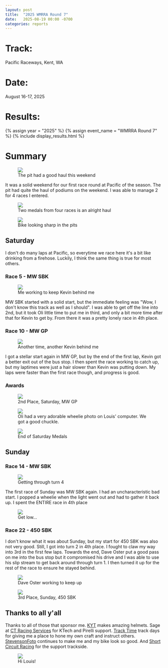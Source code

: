 ```yaml
---
layout: post
title:  "2025 WMRRA Round 7"
date:   2025-08-19 00:00 -0700
categories: reports
---
```



# Track:
Pacific Raceways, Kent, WA

# Date:
August 16-17, 2025

# Results:
{% assign year = "2025" %}
{% assign event_name = "WMRRA Round 7" %}
{% include display_results.html %}


# Summary

<figure>
    <img src="/img/race-report-photos/2025/WMRRA-Round-7/group_photo.jpeg">
    <figcaption>The pit had a good haul this weekend</figcaption>
</figure>

It was a solid weekend for our first race round at Pacific of the season. The pit had quite the haul of podiums on the weekend. I was able to manage 2 for 4 races I entered.

<figure>
    <img src="/img/race-report-photos/2025/WMRRA-Round-7/medals.jpeg">
    <figcaption>Two medals from four races is an alright haul</figcaption>
</figure>


<figure>
    <img src="/img/race-report-photos/2025/WMRRA-Round-7/bike_in_pits.jpeg">
    <figcaption>Bike looking sharp in the pits</figcaption>
</figure>


## Saturday

I don't do many laps at Pacific, so everytime we race here it's a bit like drinking from a firehose. Luckily, I think the same thing is true for most others.

### Race 5 - MW SBK

<figure>
    <img src="/img/race-report-photos/2025/WMRRA-Round-7/STF01433.jpeg">
    <figcaption>Me working to keep Kevin behind me</figcaption>
</figure>

MW SBK started with a solid start, but the immediate feeling was "Wow, I don't know this track as well as I should". I was able to get off the line into 2nd, but it took Oli little time to put me in third, and only a bit more time after that for Kevin to get by. From there it was a pretty lonely race in 4th place.

### Race 10 - MW GP

<figure>
    <img src="/img/race-report-photos/2025/WMRRA-Round-7/STF02093.jpeg">
    <figcaption>Another time, another Kevin behind me</figcaption>
</figure>

I got a stellar start again in MW GP, but by the end of the first lap, Kevin got a better exit out of the bus stop. I then spent the race working to catch up, but my laptimes were just a hair slower than Kevin was putting down. My laps were faster than the first race though, and progress is good.

### Awards

<figure>
    <img src="/img/race-report-photos/2025/WMRRA-Round-7/2nd_place_podium.jpeg">
    <figcaption>2nd Place, Saturday, MW GP</figcaption>
</figure>

<figure>
    <img src="/img/race-report-photos/2025/WMRRA-Round-7/laughin_at_oli_wheelie.jpeg">
    <figcaption>Oli had a very adorable wheelie photo on Louis' computer. We got a good chuckle.</figcaption>
</figure>

<figure>
    <img src="/img/race-report-photos/2025/WMRRA-Round-7/bike_w_medal.jpeg">
    <figcaption>End of Saturday Medals</figcaption>
</figure>


## Sunday

### Race 14 - MW SBK

<figure>
    <img src="/img/race-report-photos/2025/WMRRA-Round-7/STF01498.jpeg">
    <figcaption>Getting through turn 4</figcaption>
</figure>

The first race of Sunday was MW SBK again. I had an uncharacteristic bad start. I popped a wheelie when the light went out and had to gather it back up. I spent the ENTIRE race in 4th place

<figure>
    <img src="/img/race-report-photos/2025/WMRRA-Round-7/STF07758.jpeg">
    <figcaption>Get low...</figcaption>
</figure>

### Race 22 - 450 SBK

I don't know what it was about Sunday, but my start for 450 SBK was also not very good. Still, I got into turn 2 in 4th place. I fought to claw my way into 3rd in the first few laps. Towards the end, Dave Oster put a good pass on me into the bus stop but it compromised his drive and I was able to use his slip stream to get back around through turn 1. I then turned it up for the rest of the race to ensure he stayed behind.

<figure>
    <img src="/img/race-report-photos/2025/WMRRA-Round-7/STF07781.jpeg">
    <figcaption>Dave Oster working to keep up</figcaption>
</figure>

<figure>
    <img src="/img/race-report-photos/2025/WMRRA-Round-7/3rd_place_podium.jpeg">
    <figcaption>3rd Place, Sunday, 450 SBK</figcaption>
</figure>

## Thanks to all y'all

Thanks to all of those that sponsor me. [KYT](https://kytamericas.com) makes amazing helmets. Sage at [CT Racing Services](https://ctracingservices.com/) for KTech and Pirelli support. [Track Time](https://tracktime.bike) track days for giving me a place to hone my own craft and instruct others. [StevensonFoto](https://stevensonfoto.com) continues to make me and my bike look so good. And [Short Circuit Racing](https://shortcircuitracing.com) for the support trackside.


<figure>
    <img src="/img/race-report-photos/2025/WMRRA-Round-7/STF01618.jpeg">
    <figcaption>Hi Louis!</figcaption>
</figure>
